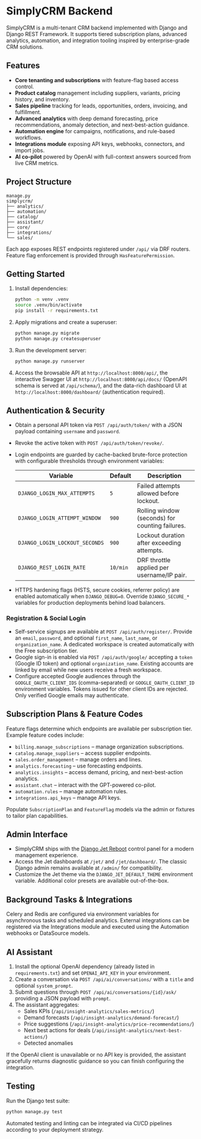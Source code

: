# SimplyCRM Backend

SimplyCRM is a multi-tenant CRM backend implemented with Django and Django REST Framework. It supports tiered subscription plans, advanced analytics, automation, and integration tooling inspired by enterprise-grade CRM solutions.

## Features

- **Core tenanting and subscriptions** with feature-flag based access control.
- **Product catalog** management including suppliers, variants, pricing history, and inventory.
- **Sales pipeline** tracking for leads, opportunities, orders, invoicing, and fulfillment.
- **Advanced analytics** with deep demand forecasting, price recommendations, anomaly detection, and next-best-action guidance.
- **Automation engine** for campaigns, notifications, and rule-based workflows.
- **Integrations module** exposing API keys, webhooks, connectors, and import jobs.
- **AI co-pilot** powered by OpenAI with full-context answers sourced from live CRM metrics.

## Project Structure

```
manage.py
simplycrm/
├── analytics/
├── automation/
├── catalog/
├── assistant/
├── core/
├── integrations/
└── sales/
```

Each app exposes REST endpoints registered under `/api/` via DRF routers. Feature flag enforcement is provided through `HasFeaturePermission`.

## Getting Started

1. Install dependencies:

   ```bash
   python -m venv .venv
   source .venv/bin/activate
   pip install -r requirements.txt
   ```

2. Apply migrations and create a superuser:

   ```bash
   python manage.py migrate
   python manage.py createsuperuser
   ```

3. Run the development server:

   ```bash
   python manage.py runserver
   ```

4. Access the browsable API at `http://localhost:8000/api/`, the interactive Swagger UI at `http://localhost:8000/api/docs/` (OpenAPI schema is served at `/api/schema/`), and the data-rich dashboard UI at `http://localhost:8000/dashboard/` (authentication required).

## Authentication & Security

- Obtain a personal API token via `POST /api/auth/token/` with a JSON payload containing `username` and `password`.
- Revoke the active token with `POST /api/auth/token/revoke/`.
- Login endpoints are guarded by cache-backed brute-force protection with configurable thresholds through environment variables:

  | Variable | Default | Description |
  | --- | --- | --- |
  | `DJANGO_LOGIN_MAX_ATTEMPTS` | `5` | Failed attempts allowed before lockout. |
  | `DJANGO_LOGIN_ATTEMPT_WINDOW` | `900` | Rolling window (seconds) for counting failures. |
  | `DJANGO_LOGIN_LOCKOUT_SECONDS` | `900` | Lockout duration after exceeding attempts. |
  | `DJANGO_REST_LOGIN_RATE` | `10/min` | DRF throttle applied per username/IP pair. |

- HTTPS hardening flags (HSTS, secure cookies, referrer policy) are enabled automatically when `DJANGO_DEBUG=0`. Override `DJANGO_SECURE_*` variables for production deployments behind load balancers.

### Registration & Social Login

- Self-service signups are available at `POST /api/auth/register/`. Provide an `email`, `password`, and optional `first_name`, `last_name`, or `organization_name`. A dedicated workspace is created automatically with the Free subscription tier.
- Google sign-in is enabled via `POST /api/auth/google/` accepting a `token` (Google ID token) and optional `organization_name`. Existing accounts are linked by email while new users receive a fresh workspace.
- Configure accepted Google audiences through the `GOOGLE_OAUTH_CLIENT_IDS` (comma-separated) or `GOOGLE_OAUTH_CLIENT_ID` environment variables. Tokens issued for other client IDs are rejected. Only verified Google emails may authenticate.

## Subscription Plans & Feature Codes

Feature flags determine which endpoints are available per subscription tier. Example feature codes include:

- `billing.manage_subscriptions` – manage organization subscriptions.
- `catalog.manage_suppliers` – access supplier endpoints.
- `sales.order_management` – manage orders and lines.
- `analytics.forecasting` – use forecasting endpoints.
- `analytics.insights` – access demand, pricing, and next-best-action analytics.
- `assistant.chat` – interact with the GPT-powered co-pilot.
- `automation.rules` – manage automation rules.
- `integrations.api_keys` – manage API keys.

Populate `SubscriptionPlan` and `FeatureFlag` models via the admin or fixtures to tailor plan capabilities.

## Admin Interface

- SimplyCRM ships with the [Django Jet Reboot](https://github.com/geex-arts/django-jet-reboot) control panel for a modern management experience.
- Access the Jet dashboards at `/jet/` and `/jet/dashboard/`. The classic Django admin remains available at `/admin/` for compatibility.
- Customize the Jet theme via the `DJANGO_JET_DEFAULT_THEME` environment variable. Additional color presets are available out-of-the-box.

## Background Tasks & Integrations

Celery and Redis are configured via environment variables for asynchronous tasks and scheduled analytics. External integrations can be registered via the Integrations module and executed using the Automation webhooks or DataSource models.

## AI Assistant

1. Install the optional OpenAI dependency (already listed in `requirements.txt`) and set `OPENAI_API_KEY` in your environment.
2. Create a conversation via `POST /api/ai/conversations/` with a `title` and optional `system_prompt`.
3. Submit questions through `POST /api/ai/conversations/{id}/ask/` providing a JSON payload with `prompt`.
4. The assistant aggregates:
   - Sales KPIs (`/api/insight-analytics/sales-metrics/`)
   - Demand forecasts (`/api/insight-analytics/demand-forecast/`)
   - Price suggestions (`/api/insight-analytics/price-recommendations/`)
   - Next best actions for deals (`/api/insight-analytics/next-best-actions/`)
   - Detected anomalies

If the OpenAI client is unavailable or no API key is provided, the assistant gracefully returns diagnostic guidance so you can finish configuring the integration.

## Testing

Run the Django test suite:

```bash
python manage.py test
```

Automated testing and linting can be integrated via CI/CD pipelines according to your deployment strategy.
